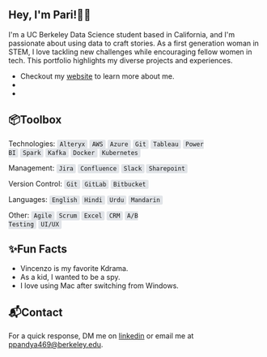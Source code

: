 ## Hey, I'm Pari!👋🏽

I'm a UC Berkeley Data Science student based in California, and I'm passionate about using data to craft stories. As a first generation woman in STEM, I love tackling new challenges while encouraging fellow women in tech. This portfolio highlights my diverse projects and experiences. 

- Checkout my [website]() to learn more about me.
- 
- 


## 📦Toolbox

Technologies: <code style="background: #e1e4e8; border-radius: 3px; padding: 2px 5px;">Alteryx</code> <code style="background: #e1e4e8; border-radius: 3px; padding: 2px 5px;">AWS</code> <code style="background: #e1e4e8; border-radius: 3px; padding: 2px 5px;">Azure</code> <code style="background: #e1e4e8; border-radius: 3px; padding: 2px 5px;">Git</code> <code style="background: #e1e4e8; border-radius: 3px; padding: 2px 5px;">Tableau</code> <code style="background: #e1e4e8; border-radius: 3px; padding: 2px 5px;">Power BI</code> <code style="background: #e1e4e8; border-radius: 3px; padding: 2px 5px;">Spark</code> <code style="background: #e1e4e8; border-radius: 3px; padding: 2px 5px;">Kafka</code> <code style="background: #e1e4e8; border-radius: 3px; padding: 2px 5px;">Docker</code> <code style="background: #e1e4e8; border-radius: 3px; padding: 2px 5px;">Kubernetes</code>

Management: <code style="background: #e1e4e8; border-radius: 3px; padding: 2px 5px;">Jira</code> <code style="background: #e1e4e8; border-radius: 3px; padding: 2px 5px;">Confluence</code> <code style="background: #e1e4e8; border-radius: 3px; padding: 2px 5px;">Slack</code> <code style="background: #e1e4e8; border-radius: 3px; padding: 2px 5px;">Sharepoint</code> 

Version Control: <code style="background: #e1e4e8; border-radius: 3px; padding: 2px 5px;">Git</code> <code style="background: #e1e4e8; border-radius: 3px; padding: 2px 5px;">GitLab</code> <code style="background: #e1e4e8; border-radius: 3px; padding: 2px 5px;">Bitbucket</code>

Languages: <code style="background: #e1e4e8; border-radius: 3px; padding: 2px 5px;">English</code> <code style="background: #e1e4e8; border-radius: 3px; padding: 2px 5px;">Hindi</code> <code style="background: #e1e4e8; border-radius: 3px; padding: 2px 5px;">Urdu</code> <code style="background: #e1e4e8; border-radius: 3px; padding: 2px 5px;">Mandarin</code>

Other: <code style="background: #e1e4e8; border-radius: 3px; padding: 2px 5px;">Agile</code> <code style="background: #e1e4e8; border-radius: 3px; padding: 2px 5px;">Scrum</code> <code style="background: #e1e4e8; border-radius: 3px; padding: 2px 5px;">Excel</code> <code style="background: #e1e4e8; border-radius: 3px; padding: 2px 5px;">CRM</code> <code style="background: #e1e4e8; border-radius: 3px; padding: 2px 5px;">A/B Testing</code> <code style="background: #e1e4e8; border-radius: 3px; padding: 2px 5px;">UI/UX</code>

## ✨Fun Facts
- Vincenzo is my favorite Kdrama.
- As a kid, I wanted to be a spy.
- I love using Mac after switching from Windows.


## 📬Contact
For a quick response, DM me on [linkedin](https://www.linkedin.com/in/parimpandya/) or email me at ppandya469@berkeley.edu.
